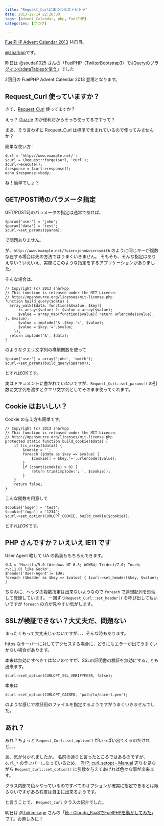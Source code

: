 ```yaml
---
title: "Request_Curlにまつわるエトセトラ"
date: 2013-12-14 22:26:00
tags: [Advent Calendar, php, FuelPHP]
categories: [ブログ]

---
```


[FuelPHP Advent Calendar 2013][1] 14日目。

 [1]: http://atnd.org/events/45096

[@sharkpp][2]です。

 [2]: https://twitter.com/sharkpp

昨日は [@soudai1025][3] さんの「[FuelPHP（TwitterBootstrap3）でJQueryのプラグインのdataTablesを使う][4]」でした

 [3]: https://twitter.com/soudai1025
 [4]: http://soudai1025.blogspot.com/2013/12/fuelphp-datatables.html

2回目の FuelPHP Advent Calendar 2013 登場となります。

## Request_Curl 使っていますか？

さて、[Request_Curl][5] 使ってますか？

 [5]: http://fuelphp.jp/docs/1.7/classes/request/curl.html

えっ？ [Guzzle][6] のが便利だからそっち使ってるですって？

 [6]: https://github.com/guzzle/guzzle

まあ、そう言わずに Request_Curl は標準で含まれているので使ってみませんか？

簡単な使い方：

    $url = 'http://www.example.net/';
    $curl = \Request::forge($url, 'curl');
    $curl->execute();
    $response = $curl->response();
    echo $response->body;
    

ね！簡単でしょ？

## GET/POST時のパラメータ指定

GET/POST時のパラメータの指定は通常であれば、

    $param['user'] = 'john';
    $param['data'] = 'test';
    $curl->set_params($param);
    

で問題ありません。

が、`http://www.example.net/?user=john&user=smith` のように同じキーが複数存在する場合は先の方法ではうまくいきません。 そもそも、そんな指定はありえない？いえいえ、実際にこのような指定をするアプリケーションがありました。

そんな場合は、

    // Copyright (c) 2013 sharkpp
    // This function is released under the MIT License.
    // http://opensource.org/licenses/mit-license.php
    function build_query($data) {
      array_walk($data, function(&$value, $key){
          is_array($value) ?: $value = array($value);
          $value = array_map(function($value){ return urlencode($value); }, $value);
          $value = implode('&'.$key.'=', $value);
          $value = $key.'='.$value;
        });
      return implode('&', $data);
    }
    

のようなクエリ文字列の構築関数を使って

    $param['user'] = array('john', 'smith');
    $curl->set_params(build_query($param));
    

とすればOKです。

実はドキュメントに書かれていないですが、`Request_Curl::set_params()` の引数に文字列を渡すとクエリ文字列としてそのまま使ってくれます。

## Cookie はおいしい？

Cookie の与え方も簡単です。

    // Copyright (c) 2013 sharkpp
    // This function is released under the MIT License.
    // http://opensource.org/licenses/mit-license.php
    protected static function build_cookie($data) {
        if (is_array($data)) {
            $cookie = '';
            foreach ($data as $key => $value) {
                $cookie[] = $key.'='.urlencode($value);
            }
            if (count($cookie) > 0) {
                return trim(implode('; ', $cookie));
            }
        }
        return false;
    }
    

こんな関数を用意して

    $cookie['hoge'] = 'test';
    $cookie['fuga'] = '1234';
    $curl->set_option(CURLOPT_COOKIE, build_cookie($cookie));
    

とすればOKです。

## PHP さんですか？いえいえ IE11 です

User Agent 略して UA の偽装ももちろんできます。

    $UA = 'Mozilla/5.0 (Windows NT 6.3; WOW64; Trident/7.0; Touch; rv:11.0) like Gecko';
    $header['User-Agent']= $UA;
    foreach ($header as $key => $value) { $curl->set_header($key, $value); }
    

ちなみに、ヘッダの複数指定は出来ないようなので `foreach` で連想配列を処理して登録しています。 一回ずつ`Request_Curl::set_header()` を呼び出してもいいですが `foreach` の方が見やすい気がします。

## SSLが検証できない？大丈夫だ、問題ない

まったくもって大丈夫じゃないですが、、、そんな時もあります。

https なサーバーに対してアクセスする場合に、どうにもエラーが出てうまくいかない場合があります。

本来は無効にすべきではないのですが、SSLの証明書の検証を無効にすることも出来ます。

    $curl->set_option(CURLOPT_SSL_VERIFYPEER, false);
    

本来は

    $curl->set_option(CURLOPT_CAINFO, 'path/to/cacert.pem');
    

のような感じで検証用のファイルを指定するようですがうまくいきませんでした。

## あれ？

あれ？ちょっと `Request_Curl::set_option()` がいっぱい出てくるのだけれど、、、

あ、気が付かれましたか。 名前の通りと言ったところではあるのですが、 `curl_*` のラッパーになっているため、 [PHP: curl_setopt - Manual][7] 辺りを見ながら `Request_Curl::set_option()` に引数を与えてあげれば色々な事が出来ます。

 [7]: http://jp2.php.net/curl_setopt

クラス内部で色々やっているのですべてのオプションが確実に指定できるとは限らないですがある程度は自由に出来るようです。

と言うことで、 `Request_Curl` クラスの紹介でした。

明日は [@Tukimikage][8] さんの「[続・Cloudn_PaaSでFuelPHPを動かしてみた][9]」です。お楽しみに！

 [8]: https://twitter.com/Tukimikage
 [9]: http://think-sv.net/blog/?p=1290
